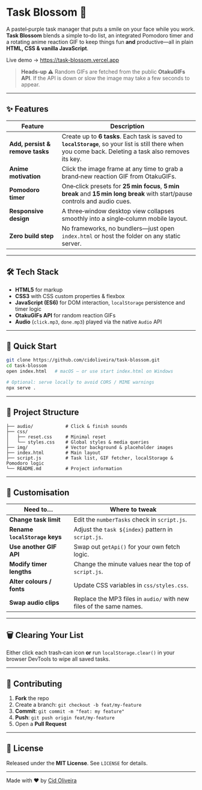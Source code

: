 # Task Blossom 🌸

A pastel‑purple task manager that puts a smile on your face while you work.  
**Task Blossom** blends a simple to‑do list, an integrated Pomodoro timer and a rotating anime reaction GIF to keep things fun **and** productive—all in plain **HTML, CSS & vanilla JavaScript**.

Live demo → <https://task-blossom.vercel.app>

> **Heads‑up ⚠️** Random GIFs are fetched from the public **OtakuGIFs API**. If the API is down or slow the image may take a few seconds to appear.

---

## ✨ Features

| Feature                         | Description                                                                                                                                               |
| ------------------------------- | --------------------------------------------------------------------------------------------------------------------------------------------------------- |
| **Add, persist & remove tasks** | Create up to **6 tasks**. Each task is saved to **`localStorage`**, so your list is still there when you come back. Deleting a task also removes its key. |
| **Anime motivation**            | Click the image frame at any time to grab a brand‑new reaction GIF from OtakuGIFs.                                                                        |
| **Pomodoro timer**              | One‑click presets for **25 min focus**, **5 min break** and **15 min long break** with start/pause controls and audio cues.                               |
| **Responsive design**           | A three‑window desktop view collapses smoothly into a single‑column mobile layout.                                                                        |
| **Zero build step**             | No frameworks, no bundlers—just open `index.html` or host the folder on any static server.                                                                |

---

## 🛠 Tech Stack

- **HTML5** for markup
- **CSS3** with CSS custom properties & flexbox
- **JavaScript (ES6)** for DOM interaction, `localStorage` persistence and timer logic
- **OtakuGIFs API** for random reaction GIFs
- **Audio** (`click.mp3`, `done.mp3`) played via the native `Audio` API

---

## 🚀 Quick Start

```bash
git clone https://github.com/cidoliveira/task-blossom.git
cd task-blossom
open index.html   # macOS — or use start index.html on Windows

# Optional: serve locally to avoid CORS / MIME warnings
npx serve .
```

---

## 📂 Project Structure

```
├── audio/            # Click & finish sounds
├── css/
│   ├── reset.css     # Minimal reset
│   └── styles.css    # Global styles & media queries
├── img/              # Vector background & placeholder images
├── index.html        # Main layout
├── script.js         # Task list, GIF fetcher, localStorage & Pomodoro logic
└── README.md         # Project information
```

---

## 🔧 Customisation

| Need to…                       | Where to tweak                                                      |
| ------------------------------ | ------------------------------------------------------------------- |
| **Change task limit**          | Edit the `numberTasks` check in `script.js`.                        |
| **Rename `localStorage` keys** | Adjust the `task ${index}` pattern in `script.js`.                  |
| **Use another GIF API**        | Swap out `getApi()` for your own fetch logic.                       |
| **Modify timer lengths**       | Change the minute values near the top of `script.js`.               |
| **Alter colours / fonts**      | Update CSS variables in `css/styles.css`.                           |
| **Swap audio clips**           | Replace the MP3 files in `audio/` with new files of the same names. |

---

## 🗑 Clearing Your List

Either click each trash‑can icon **or** run `localStorage.clear()` in your browser DevTools to wipe all saved tasks.

---

## 🤝 Contributing

1. **Fork** the repo
2. Create a branch: `git checkout -b feat/my-feature`
3. **Commit**: `git commit -m "feat: my feature"`
4. **Push**: `git push origin feat/my-feature`
5. Open a **Pull Request**

---

## 📄 License

Released under the **MIT License**. See `LICENSE` for details.

---

Made with ♥ by [Cid Oliveira](https://github.com/cidoliveira)
